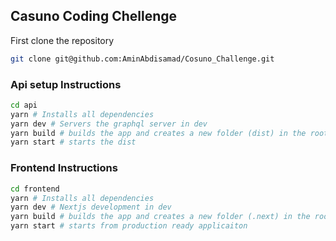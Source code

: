 ## Casuno Coding Chellenge

First clone the repository

```bash
git clone git@github.com:AminAbdisamad/Cosuno_Challenge.git
```

### Api setup Instructions

```bash
cd api
yarn # Installs all dependencies
yarn dev # Servers the graphql server in dev
yarn build # builds the app and creates a new folder (dist) in the root directory
yarn start # starts the dist

```

### Frontend Instructions

```bash
cd frontend
yarn # Installs all dependencies
yarn dev # Nextjs development in dev
yarn build # builds the app and creates a new folder (.next) in the root directory
yarn start # starts from production ready applicaiton

```
